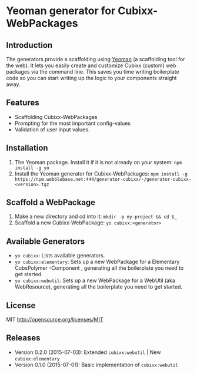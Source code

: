# Yeoman generator for Cubixx-WebPackages


## Introduction
The generators provide a scaffolding using [Yeoman](http://yeoman.io) (a scaffolding tool for the web). 
It lets you easily create and customize Cubixx (custom) web packages via the command line. This saves you time writing boilerplate code so you can start writing up the logic to your components straight away.

## Features
* Scaffolding Cubixx-WebPackages
* Prompting for the most important config-values
* Validation of user input values.


## Installation

1. The Yeoman package. Install it if it is not already on your system: `npm install -g yo`
2. Install the Yeoman generator for Cubixx-WebPackages: `npm install -g https://npm.webblebase.net:444/generator-cubixx/-/generator-cubixx-<version>.tgz`

## Scaffold a WebPackage

1. Make a new directory and cd into it: `mkdir -p my-project && cd $_`
2. Scaffold a new Cubixx-WebPackage: `yo cubixx:<generator>`

## Available Generators
* `yo cubixx`: Lists available generators.
* `yo cubixx:elementary`: Sets up a new WebPackage for a Elementary CubxPolymer -Component , generating all the boilerplate you need to get started.
* `yo cubixx:webutil`: Sets up a new WebPackage for a WebUtil (aka WebResource), generating all the boilerplate you need to get started.

## License
MIT <http://opensource.org/licenses/MIT>

## Releases
* Version 0.2.0 (2015-07-03): Extended `cubixx:webutil` | New `cubixx:elementary`
* Version 0.1.0 (2015-07-01): Basic implementation of `cubixx:webutil`
